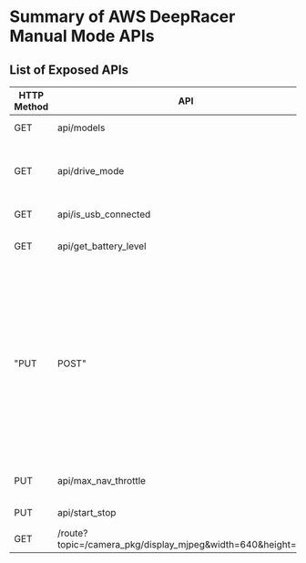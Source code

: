 # Summary of AWS DeepRacer Manual Mode APIs

## List of Exposed APIs

| HTTP Method | API | Data | Description | Link |
| -- | -- | -- | -- | -- |
| GET | api/models | | Get AI model list | |
| GET | api/drive_mode | {"drive_mode": "manual&#124;auto"} | Drive car in AI or manual mode. Looks for 'manual' otherwise AI | |
| GET | api/is_usb_connected | | Is there a USB connection? | |
| GET | api/get_battery_level | | What is battery level from 1-10 | |
| "PUT|POST" | api/manual_drive | {"angle": steering_angle, "throttle": throttle, "max_speed": max_speed} Used to steer the car. angle and throttle are both float values between -1.0 and 1.0. max_speed is float value ranging from 0.0 to 1.0 | https://github.com/aws-deepracer/aws-deepracer-webserver-pkg/blob/main/webserver_pkg/webserver_pkg/vehicle_control.py |
| PUT | api/max_nav_throttle | {"throttle": throttle_percent} | Throttle mutiplier from -1 to 1 | https://github.com/aws-deepracer/aws-deepracer-webserver-pkg/blob/main/webserver_pkg/webserver_pkg/vehicle_control.py |
| PUT | api/start_stop | {"start_stop": "start&#124;stop"} | Start or stop the car | https://github.com/aws-deepracer/aws-deepracer-webserver-pkg/blob/main/webserver_pkg/webserver_pkg/vehicle_control.py |
| GET | /route?topic=/camera_pkg/display_mjpeg&width=640&height=480 | | Video feed from the car | |



